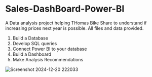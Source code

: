 # Sales-DashBoard-Power-BI
A Data analysis project helping THomas Bike Share to understand if increasing prices next year is possible.  All files and data provided.
1. Build a Database
2. Develop SQL queries 
3. Connect Power BI to your database
4.  Build a Dashboard 
5.  Make Analysis Recommendations

![Screenshot 2024-12-20 222033](https://github.com/user-attachments/assets/6ff30b2f-9f16-46c1-9d1b-a32fd577ead5)
